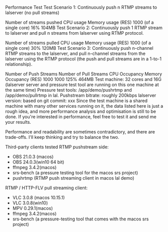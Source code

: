 Performance Test
Test Scenario 1: Continuously push n RTMP streams to lalserver (no pull streams)

Number of streams pushed CPU usage Memory usage (RES)
1000 (of a single core) 16% 104MB
Test Scenario 2: Continuously push 1 RTMP stream to lalserver and pull n streams from lalserver using RTMP protocol.

Number of streams pulled CPU usage Memory usage (RES)
1000 (of a single core) 30% 120MB
Test Scenario 3: Continuously push n-channel RTMP streams to the lalserver, and pull n-channel streams from the lalserver using the RTMP protocol (the push and pull streams are in a 1-to-1 relationship).

Number of Push Streams Number of Pull Streams CPU Occupancy Memory Occupancy (RES)
1000 1000 125% 464MB
Test machine: 32 cores and 16G (lalserver server and pressure test tool are running on this one machine at the same time)
Pressure test tools: /app/demo/pushrtmp and /app/demo/pullrtmp in lal.
Pushstream bitrate: roughly 200kbps
lalserver version: based on git commit: xxx
Since the test machine is a shared machine with many other services running on it, the data listed here is just a rough idea, and more performance analysis and optimisation is still to be done. If you're interested in performance, feel free to test it and send me your results.

Performance and readability are sometimes contradictory, and there are trade-offs. I'll keep thinking and try to balance the two.

Third-party clients tested
RTMP pushstream side:
- OBS 21.0.3 (macos)
- OBS 24.0.3(win10 64 bit)
- ffmpeg 3.4.2(macos)
- srs-bench (a pressure testing tool for the macos srs project)
- pushrtmp (RTMP push streaming client in macos lal demo)

RTMP / HTTP-FLV pull streaming client:
- VLC 3.0.8 (macos 10.15.1)
- VLC 3.0.8(win10)
- MPV 0.29.1(macos)
- ffmpeg 3.4.2(macos)
- srs-bench (a pressure-testing tool that comes with the macos srs project)
